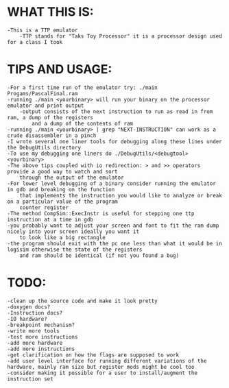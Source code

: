 # WHAT THIS IS:
	-This is a TTP emulator
		-TTP stands for "Taks Toy Processor" it is a processor design used for a class I took
# TIPS AND USAGE:
	-For a first time run of the emulator try: ./main Progams/PascalFinal.ram
	-running ./main <yourbinary> will run your binary on the processor emulator and print output
		-output consists of the next instruction to run as read in from ram, a dump of the registers
			and a dump of the contents of ram
	-running ./main <yourbinary> | grep "NEXT-INSTRUCTION" can work as a crude disassembler in a pinch
	-I wrote several one liner tools for debugging along these lines under the DebugUtils directory
	-To use my debugging one liners do ./DebugUtils/<debugtool> <yourbinary>
	-The above tips coupled with io redirection: > and >> operators provide a good way to watch and sort
		through the output of the emulator
	-For lower level debugging of a binary consider running the emulator in gdb and breaking on the function
		that implements the instruction you would like to analyze or break on a particular value of the program
		counter register
	-The method CompSim::ExecInstr is useful for stepping one ttp instruction at a time in gdb
	-you probably want to adjust your screen and font to fit the ram dump nicely into your screen ideally you want it 
		to look like a big rectangle
	-the program should exit with the pc one less than what it would be in logisim otherwise the state of the registers
		and ram should be identical (if not you found a bug)
# TODO:
	-clean up the source code and make it look pretty
	-doxygen docs?
	-Instruction docs?
	-IO hardware?
	-breakpoint mechanism?
	-write more tools
	-test more instructions
	-add more hardware
	-add more instructions
	-get clarification on how the flags are supposed to work
	-add user level interface for running different variations of the hardware, mainly ram size but register mods might be cool too
	-consider making it possible for a user to install/augment the instruction set
